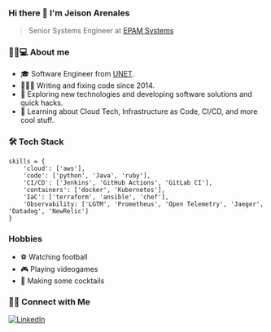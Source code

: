 ### Hi there 👋 I'm Jeison Arenales
> Senior Systems Engineer at [EPAM Systems](https://www.linkedin.com/company/epam-systems)

<h3>🧔🏽💻 About me</h3>
<ul>
    <li>🎓  Software Engineer from <a href="http://www.unet.edu.ve/">UNET</a>.</li>
    <li>👨🏽‍💻  Writing and fixing code since 2014.</li>
    <li>🤔  Exploring new technologies and developing software solutions and quick hacks.</li>
    <li>🌱  Learning about Cloud Tech, Infrastructure as Code, CI/CD, and more cool stuff.</li>
</ul>

<h3>🛠 Tech Stack</h3>

```
skills = {
    'cloud': ['aws'],
    'code': ['python', 'Java', 'ruby'],
    'CI/CD': ['Jenkins', 'GitHub Actions', 'GitLab CI'],
    'containers': ['docker', 'Kubernetes'],
    'IaC': ['terraform', 'ansible', 'chef'],
    'Observability: ['LGTM', 'Prometheus', 'Open Telemetry', 'Jaeger', 'Datadog', 'NewRelic']
}
```

<h3>Hobbies</h3>
<ul>
    <li>⚽  Watching football</li>
    <li>🎮  Playing videogames</li>
    <li>🍹  Making some cocktails</li>
</ul>

<h3> 🤝🏻 Connect with Me </h3>
<a href="https://www.linkedin.com/in/jeison-arenales/"><img alt="LinkedIn" src="https://img.shields.io/badge/LinkedIn-Jeison%20Arenales-blue?style=flat-square&logo=linkedin"></a>
